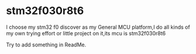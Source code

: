 stm32f030r8t6
=============

I choose my stm32 f0 discover as my General MCU platform,I do all kinds of my own trying effort or little project on it,its mcu is stm32f030r8t6

Try to add something in ReadMe.

